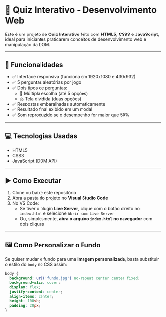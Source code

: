 # 🧠 Quiz Interativo - Desenvolvimento Web

Este é um projeto de **Quiz Interativo** feito com **HTML5**, **CSS3** e **JavaScript**, ideal para iniciantes praticarem conceitos de desenvolvimento web e manipulação da DOM.

---

## 🎯 Funcionalidades

- ✅ Interface responsiva (funciona em 1920x1080 e 430x932)
- ✅ 5 perguntas aleatórias por jogo
- ✅ Dois tipos de perguntas:
  - 🔘 Múltipla escolha (até 5 opções)
  - ⚖️ Tela dividida (duas opções)
- ✅ Respostas embaralhadas automaticamente
- ✅ Resultado final exibido em um modal
- ✅ Som reproduzido se o desempenho for maior que 50%

---

## 💻 Tecnologias Usadas

- HTML5
- CSS3
- JavaScript (DOM API)

---

## ▶️ Como Executar

1. Clone ou baixe este repositório
2. Abra a pasta do projeto no **Visual Studio Code**
3. No VS Code:
   - Se tiver o plugin **Live Server**, clique com o botão direito no `index.html` e selecione `Abrir com Live Server`
   - Ou, simplesmente, **abra o arquivo `index.html` no navegador** com dois cliques

---

## 🖼️ Como Personalizar o Fundo

Se quiser mudar o fundo para uma **imagem personalizada**, basta substituir o estilo do `body` no CSS assim:

```css
body {
  background: url('fundo.jpg') no-repeat center center fixed;
  background-size: cover;
  display: flex;
  justify-content: center;
  align-items: center;
  height: 100vh;
  padding: 20px;
}



